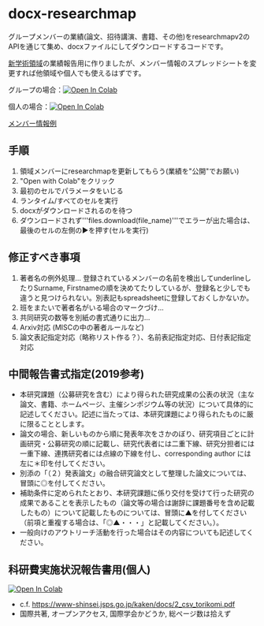# docx-researchmap
グループメンバーの業績(論文、招待講演、書籍、その他)をresearchmapv2のAPIを通じて集め、docxファイルにしてダウンロードするコードです。

[新学術領域](https://infophys-bio.jp/)の業績報告用に作りましたが、メンバー情報のスプレッドシートを変更すれば他領域や個人でも使えるはずです。

グループの場合：[![Open In Colab](https://colab.research.google.com/assets/colab-badge.svg)](https://colab.research.google.com/github/dbkk/docx-researchmap/blob/testing/researchmapv2_to_docx.ipynb)

個人の場合：[![Open In Colab](https://colab.research.google.com/assets/colab-badge.svg)](https://colab.research.google.com/github/dbkk/docx-researchmap/blob/testing/researchmapv2_to_docx_single.ipynb)

[メンバー情報例](https://docs.google.com/spreadsheets/d/1wce1XHSFGSBttupnSIqe_5abtijBb_hBYM2bfaV9Jn4/edit)


## 手順

1. 領域メンバーにresearchmapを更新してもらう(業績を"公開"でお願い)
2. "Open with Colab"をクリック
3. 最初のセルでパラメータをいじる
4. ランタイム/すべてのセルを実行
5. docxがダウンロードされるのを待つ
6. ダウンロードされず'''files.download(file_name)'''でエラーが出た場合は、最後のセルの左側の▶を押す(セルを実行)

## 修正すべき事項

1. 著者名の例外処理... 登録されているメンバーの名前を検出してunderlineしたりSurname, Firstnameの順を決めてたりしているが、登録名と少しでも違うと見つけられない。別表記もspreadsheetに登録しておくしかないか。
2. 班をまたいで著者名がいる場合のマークづけ...
3. 共同研究の数等を別紙の書式通りに出力...
4. Arxiv対応 (MISCの中の著者ルールなど)
5. 論文表記指定対応（略称リスト作る？）、名前表記指定対応、日付表記指定対応

## 中間報告書式指定(2019参考)

* 本研究課題（公募研究を含む）により得られた研究成果の公表の状況（主な論文、書籍、ホームページ、主催シンポジウム等の状況）について具体的に記述してください。記述に当たっては、本研究課題により得られたものに厳に限ることとします。
* 論文の場合、新しいものから順に発表年次をさかのぼり、研究項目ごとに計画研究・公募研究の順に記載し、研究代表者には二重下線、研究分担者には一重下線、連携研究者には点線の下線を付し、corresponding author には左に＊印を付してください。
* 別添の「（２）発表論文」の融合研究論文として整理した論文については、冒頭に◎を付してください。
* 補助条件に定められたとおり、本研究課題に係り交付を受けて行った研究の成果であることを表示したもの（論文等の場合は謝辞に課題番号を含め記載したもの）について記載したものについては、冒頭に▲を付してください（前項と重複する場合は、「◎▲・・・」と記載してください。）。
* 一般向けのアウトリーチ活動を行った場合はその内容についても記述してください。


## 科研費実施状況報告書用(個人)

[![Open In Colab](https://colab.research.google.com/assets/colab-badge.svg)](https://colab.research.google.com/github/dbkk/docx-researchmap/blob/testing/researchmapv2_to_csv.ipynb)

* c.f. https://www-shinsei.jsps.go.jp/kaken/docs/2_csv_torikomi.pdf
* 国際共著, オープンアクセス, 国際学会かどうか, 総ページ数は拾えず